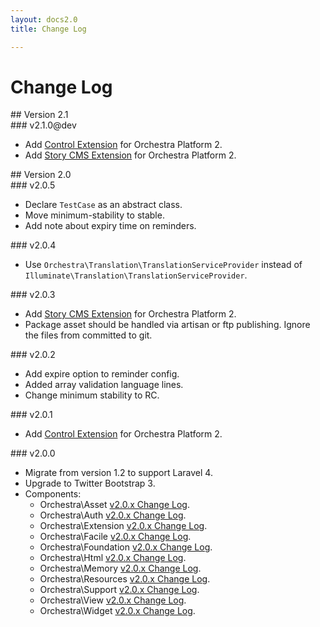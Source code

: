 ```yaml
---
layout: docs2.0
title: Change Log

---
```


# Change Log

<section id="v2.1">
## Version 2.1

<article id="v2.1.0">
### v2.1.0@dev

* Add [Control Extension](https://github.com/orchestral/control) for Orchestra Platform 2.
* Add [Story CMS Extension](https://github.com/orchestral/story) for Orchestra Platform 2.

</article>

</section>

<section id="v2.0">
## Version 2.0

<article id="v2.0.5">
### v2.0.5

* Declare `TestCase` as an abstract class.
* Move minimum-stability to stable.
* Add note about expiry time on reminders.

</article>

<article id="v2.0.4">
### v2.0.4

* Use `Orchestra\Translation\TranslationServiceProvider` instead of `Illuminate\Translation\TranslationServiceProvider`.

</article>

<article id="v2.0.3">
### v2.0.3

* Add [Story CMS Extension](https://github.com/orchestral/story) for Orchestra Platform 2.
* Package asset should be handled via artisan or ftp publishing. Ignore the files from committed to git.

</article>

<article id="v2.0.2">
### v2.0.2

* Add expire option to reminder config.
* Added array validation language lines.
* Change minimum stability to RC.

</article>

<article id="v2.0.1">
### v2.0.1

* Add [Control Extension](https://github.com/orchestra/control) for Orchestra Platform 2.

</article>

<article id="v2.0.0">
### v2.0.0

* Migrate from version 1.2 to support Laravel 4.
* Upgrade to Twitter Bootstrap 3.
* Components:
  * Orchestra\Asset [v2.0.x Change Log](/docs/2.0/components/asset/changes/#v2.0).
  * Orchestra\Auth [v2.0.x Change Log](/docs/2.0/components/auth/changes/#v2.0).
  * Orchestra\Extension [v2.0.x Change Log](/docs/2.0/components/extension/changes/#v2.0).
  * Orchestra\Facile [v2.0.x Change Log](/docs/2.0/components/facile/changes/#v2.0).
  * Orchestra\Foundation [v2.0.x Change Log](/docs/2.0/components/foundation/changes/#v2.0).
  * Orchestra\Html [v2.0.x Change Log](/docs/2.0/components/html/changes/#v2.0).
  * Orchestra\Memory [v2.0.x Change Log](/docs/2.0/components/memory/changes/#v2.0).
  * Orchestra\Resources [v2.0.x Change Log](/docs/2.0/components/resources/changes/#v2.0).
  * Orchestra\Support [v2.0.x Change Log](/docs/2.0/components/support/changes/#v2.0).
  * Orchestra\View [v2.0.x Change Log](/docs/2.0/components/view/changes/#v2.0).
  * Orchestra\Widget [v2.0.x Change Log](/docs/2.0/components/widget/changes/#v2.0).

</article>

</section>


